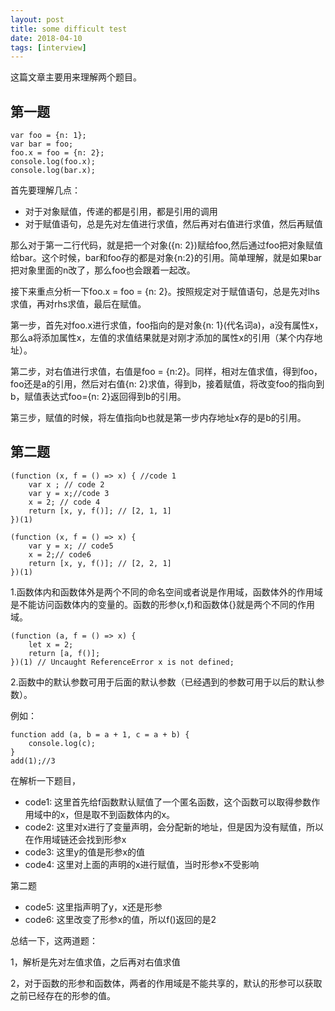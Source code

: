 ```yaml
---
layout: post
title: some difficult test
date: 2018-04-10
tags: [interview]
---
```


这篇文章主要用来理解两个题目。

## 第一题

    var foo = {n: 1};
    var bar = foo;
    foo.x = foo = {n: 2};
    console.log(foo.x);
    console.log(bar.x);

首先要理解几点：

- 对于对象赋值，传递的都是引用，都是引用的调用
- 对于赋值语句，总是先对左值进行求值，然后再对右值进行求值，然后再赋值

那么对于第一二行代码，就是把一个对象({n: 2})赋给foo,然后通过foo把对象赋值给bar。这个时候，bar和foo存的都是对象{n:2}的引用。简单理解，就是如果bar把对象里面的n改了，那么foo也会跟着一起改。

接下来重点分析一下foo.x = foo = {n: 2}。按照规定对于赋值语句，总是先对lhs求值，再对rhs求值，最后在赋值。   

第一步，首先对foo.x进行求值，foo指向的是对象{n: 1}(代名词a)，a没有属性x，那么a将添加属性x，左值的求值结果就是对刚才添加的属性x的引用（某个内存地址）。

第二步，对右值进行求值，右值是foo = {n:2}。同样，相对左值求值，得到foo，foo还是a的引用，然后对右值{n: 2}求值，得到b，接着赋值，将改变foo的指向到b，赋值表达式foo={n: 2}返回得到b的引用。

第三步，赋值的时候，将左值指向b也就是第一步内存地址x存的是b的引用。

## 第二题

    (function (x, f = () => x) { //code 1
        var x ; // code 2
        var y = x;//code 3
        x = 2; // code 4
        return [x, y, f()]; // [2, 1, 1]
    })(1)

    (function (x, f = () => x) {
        var y = x; // code5
        x = 2;// code6
        return [x, y, f()]; // [2, 2, 1]
    })(1)

1.函数体内和函数体外是两个不同的命名空间或者说是作用域，函数体外的作用域是不能访问函数体内的变量的。函数的形参(x,f)和函数体{}就是两个不同的作用域。

    (function (a, f = () => x) {
        let x = 2;
        return [a, f()];
    })(1) // Uncaught ReferenceError x is not defined;

2.函数中的默认参数可用于后面的默认参数（已经遇到的参数可用于以后的默认参数）。

例如： 

    function add (a, b = a + 1, c = a + b) {
        console.log(c);
    }
    add(1);//3

在解析一下题目，

- code1: 这里首先给f函数默认赋值了一个匿名函数，这个函数可以取得参数作用域中的x，但是取不到函数体内的x。
- code2: 这里对x进行了变量声明，会分配新的地址，但是因为没有赋值，所以在作用域链还会找到形参x
- code3: 这里y的值是形参x的值
- code4: 这里对上面的声明的x进行赋值，当时形参x不受影响

第二题

- code5: 这里指声明了y，x还是形参
- code6: 这里改变了形参x的值，所以f()返回的是2

总结一下，这两道题：

1，解析是先对左值求值，之后再对右值求值

2，对于函数的形参和函数体，两者的作用域是不能共享的，默认的形参可以获取之前已经存在的形参的值。